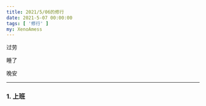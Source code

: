 ```yaml
---
title: 2021/5/06的修行
date: 2021-5-07 00:00:00
tags: [ '修行' ]
my: XenoAmess
---
```


过劳

睡了

晚安

---

### 1. 上班
